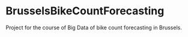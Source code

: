 # BrusselsBikeCountForecasting
Project for the course of Big Data of bike count forecasting in Brussels.

